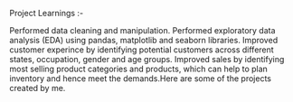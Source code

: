 Project Learnings :-

Performed data cleaning and manipulation.
Performed exploratory data analysis (EDA) using pandas, matplotlib and seaborn libraries.
Improved customer experince by identifying potential customers across different states, occupation, gender and age groups.
Improved sales by identifying most selling product categories and products, which can help to plan inventory and hence meet the demands.Here are some of the projects created by me.
